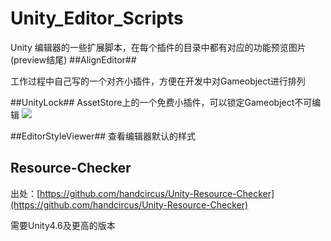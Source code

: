 # Unity_Editor_Scripts
Unity 编辑器的一些扩展脚本，在每个插件的目录中都有对应的功能预览图片(preview结尾)
##AlignEditor##

工作过程中自己写的一个对齐小插件，方便在开发中对Gameobject进行排列

##UnityLock##
AssetStore上的一个免费小插件，可以锁定Gameobject不可编辑
![](https://github.com/zhaoqingqing/Unity_Editor_Scripts/blob/master/Assets/Editor/UnityLock/UnityLock-preview.jpg)

##EditorStyleViewer##
查看编辑器默认的样式



## Resource-Checker ##

出处：[https://github.com/handcircus/Unity-Resource-Checker](https://github.com/handcircus/Unity-Resource-Checker)

需要Unity4.6及更高的版本